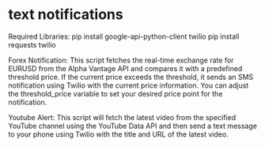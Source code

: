 # text notifications
Required Libraries: 
pip install google-api-python-client twilio
pip install requests twilio


Forex Notification:
This script fetches the real-time exchange rate for EURUSD from the Alpha Vantage API and compares it with a predefined threshold price. If the current price exceeds the threshold, it sends an SMS notification using Twilio with the current price information. You can adjust the threshold_price variable to set your desired price point for the notification.

Youtube Alert:
This script will fetch the latest video from the specified YouTube channel using the YouTube Data API and then send a text message to your phone using Twilio with the title and URL of the latest video. 
